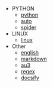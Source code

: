<!-- 中间不能有空行, 否则会乱格式 -->
- PYTHON
    - [python](py/py.md)
    - [auto](py/auto.md)
    - [spider](py/spider.md)
- LINUX
  - [linux](linux/linux.md) 
- Other
    -  [english](english\english.md)
    -  [markdown](other/markdown.md)
    -  [au3](au3/au3.md)
    -  [regex](http://www.runoob.com/regexp/regexp-tutorial.html)
    -  [docsify](other/docsify/docsify.md)

